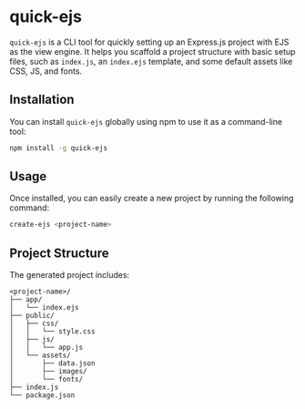 # quick-ejs

`quick-ejs` is a CLI tool for quickly setting up an Express.js project with EJS as the view engine. It helps you scaffold a project structure with basic setup files, such as `index.js`, an `index.ejs` template, and some default assets like CSS, JS, and fonts.

## Installation

You can install `quick-ejs` globally using npm to use it as a command-line tool:

```sh
npm install -g quick-ejs
```

## Usage

Once installed, you can easily create a new project by running the following command:

```sh
create-ejs <project-name>
```

## Project Structure
The generated project includes:
```
<project-name>/
├── app/
│   └── index.ejs
├── public/
│   ├── css/
│   │   └── style.css
│   ├── js/
│   │   └── app.js
│   └── assets/
│       ├── data.json
│       ├── images/
│       └── fonts/
├── index.js
└── package.json
```
